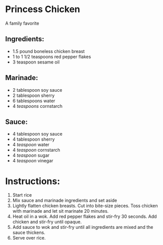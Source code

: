 # Princess Chicken

A family favorite

## Ingredients:
* 1.5 pound boneless chicken breast
* 1 to 1 1/2 teaspoons red pepper flakes
* 3 teaspoon sesame oil

## Marinade:
* 2 tablespoon soy sauce
* 2 tablespoon sherry
* 6 tablespoons water
* 4 _teaspoons_ cornstarch

## Sauce:
* 4 tablespoon soy sauce
* 4 tablespoon sherry
* 4 _teaspoon_ water
* 4 _teaspoon_ cornstarch
* 4 _teaspoon_ sugar
* 4 _teaspoon_ vinegar

# Instructions:
1. Start rice
2. Mix sauce and marinade ingredients and set aside
3. Lightly flatten chicken breasts. Cut into bite-size pieces. Toss chicken with marinade and let sit marinate 20 minutes.
4. Heat oil in a wok. Add red pepper flakes and stir-fry 30 seconds. Add chicken and stir-fry until opaque.
5. Add sauce to wok and stir-fry until all ingredients are mixed and the sauce thickens.
6. Serve over rice.
